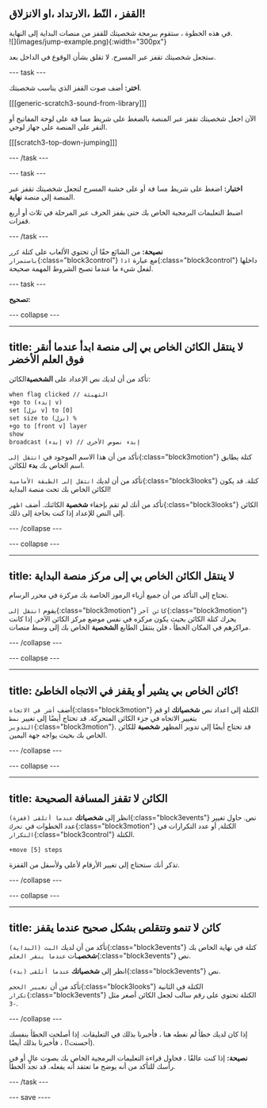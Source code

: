 ## القفز ، النّط ،الارتداد ،او الانزلاق!

<div style="display: flex; flex-wrap: wrap">
<div style="flex-basis: 200px; flex-grow: 1; margin-right: 15px;">
في هذه الخطوة ، ستقوم ببرمجة شخصيتك للقفز من منصات البداية إلى النهاية. 
</div>
<div>
![](images/jump-example.png){:width="300px"}
</div>
</div>

ستجعل شخصيتك تقفز عبر المسرح. لا تقلق بشأن الوقوع في الداخل بعد.

--- task ---

**اختر:** أضف صوت القفز الذي يناسب شخصيتك.

[[[generic-scratch3-sound-from-library]]]

الآن اجعل شخصيتك تقفز عبر المنصة بالضغط على شريط <kbd>مسافة</kbd> على لوحة المفاتيح أو النقر على المنصة على جهاز لوحي.

[[[scratch3-top-down-jumping]]]

--- /task ---

--- task ---

**اختبار:** اضغط على شريط <kbd>مسافة</kbd> أو على خشبة المسرح لتجعل شخصيتك تقفز عبر المنصة إلى منصة **نهاية**.

اضبط التعليمات البرمجية الخاص بك حتى يقفز الحرف عبر المرحلة في ثلاث أو أربع قفزات.

--- /task ---

**نصيحة:** من الشائع حقًا أن تحتوي الألعاب على كتلة `كرر باستمرار`{:class="block3control"} مع عبارة `اذا`{:class="block3control"} داخلها لفعل شيء ما عندما تصبح الشروط المهمة صحيحة.

--- task ---

**تصحيح:**

--- collapse ---

---
title: لا ينتقل الكائن الخاص بي إلى منصة ابدأ عندما أنقر فوق العلم الأخضر
---

تأكد من أن لديك نص الإعداد على **الشخصية**الكائن:


```blocks3
when flag clicked // التهيئة
+go to (إبدء v)
set [نزل v] to [0]
set size to (نزل) %
+go to [front v] layer
show
broadcast (إبدء v) // إبدء نصوص الأخرى
```

تأكد من أن هذا الاسم الموجود في `انتقل إلى`{:class="block3motion"} كتلة يطابق اسم الخاص بك **بدء** للكائن.

تأكد من أن لديك `انتقل إلى الطبقة الأمامية`{:class="block3looks"} كتلة. قد يكون الكائن الخاص بك تحت منصة البداية!

تأكد من أنك لم تقم بإخفاء **شخصية** الكائنك. أضف `اظهر`{:class="block3looks"} الكائن إلى النص للإعداد إذا كنت بحاجة إلى ذلك.


--- /collapse ---

--- collapse ---

---
title: لا ينتقل الكائن الخاص بي إلى مركز منصة البداية
---

تحتاج إلى التأكد من أن جميع أزياء الرموز الخاصة بك مركزة في محرر الرسام.

يقوم `انتقل إلى`{:class="block3motion"} `كائن آخر`{:class="block3motion"} يحرك كتلة الكائن بحيث يكون مركزه في نفس موضع مركز الكائن الآخر. إذا كانت مراكزهم في المكان الخطأ ، فلن ينتقل الطابع **الشخصية** الخاص بك إلى وسط منصات.

--- /collapse ---

--- collapse ---

---
title: كائن الخاص بي يشير أو يقفز في الاتجاه الخاطئ!
---

أضف `أشر في الاتجاه`{:class="block3motion"} الكتلة إلى اعداد نص **شخصياتك** او قم بتغيير الاتجاه في جزء الكائن المتحركة. قد تحتاج أيضًا إلى تغيير `نمط التدوير`{:class="block3motion"}. قد تحتاج أيضًا إلى تدوير المظهر **شخصية** للكائن الخاص بك بحيث يواجه جهة اليمين.

--- /collapse ---

--- collapse ---

---
title: الكائن لا تقفز المسافة الصحيحة
---

انظر إلى **شخصياتك** `عندما أتلقى (قفزة)`{:class="block3events"} نص. حاول تغيير عدد الخطوات في `تحرك`{:class="block3motion"} الكتلة, أو عدد التكرارات في `التكرار`{:class="block3control"} الكتلة.

```blocks3
+move [5] steps
```

تذكر أنك ستحتاج إلى تغيير الأرقام لأعلى ولأسفل من القفزة.

--- /collapse ---

--- collapse ---

---
title: كائن لا تنمو وتتقلص بشكل صحيح عندما يقفز
---

تأكد من أن لديك `البث (البداية)`{:class="block3events"} كتلة في نهاية الخاص بك **شخصيـ**ات `عندما ينقر العلم`{:class="block3events"} نص.

انظر إلى **شخصياتك** `عندما أتلقى (بدء)`{:class="block3events"} نص.

تأكد من أن `تغيير الحجم`{:class="block3looks"} الكتلة في الثانية `تكرار`{:class="block3events"} الكتلة تحتوي على رقم سالب لجعل الكائن أصغر مثل `-3`.

--- /collapse ---

إذا كان لديك خطأ لم نغطه هنا ، فأخبرنا بذلك في التعليقات. إذا أصلحت الخطأ بنفسك (أحسنت!) ، فأخبرنا بذلك أيضًا.

**نصيحة:** إذا كنت عالقًا ، فحاول قراءة التعليمات البرمجية الخاص بك بصوت عالٍ أو في رأسك للتأكد من أنه يوضح ما تعتقد أنه يفعله. قد تجد الخطأ.

--- /task ---

--- save ----

